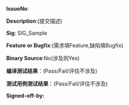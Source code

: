 **IssueNo**:

**Description**:(提交描述)

**Sig**: SIG_Sample

**Feature or Bugfix**:(需求填Feature,缺陷填Bugfix)

**Binary Source**:No(涉及则Yes)

**编译测试结果**：(Pass/Fail/评估不涉及)

**测试用例测试结果**：(Pass/Fail/评估不涉及)


**Signed-off-by:**